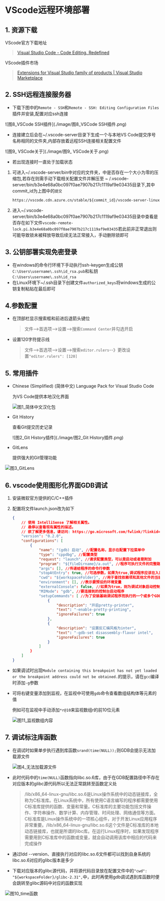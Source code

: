 # VScode远程环境部署

## 1. 资源下载

VScode官方下载地址

> [Visual Studio Code - Code Editing. Redefined](https://code.visualstudio.com/)

VScode插件市场

> [Extensions for Visual Studio family of products | Visual Studio Marketplace](https://marketplace.visualstudio.com/VSCode)

## 2. SSH远程连接服务器

* 下载下图中的`Remote - SSH`和`Remote - SSH: Editing Configuration Files`插件并安装,配置对应ssh连接

![图8_VSCode SSH插件](./image/图8_VSCode SSH插件.png)

* 连接建立后会在~/.vscode-server目录下生成一个与本地VS Code提交序号名称相同的文件夹,内部存放着远程SSH连接相关配置文件

![图9_ VSCode关于](./image/图9_ VSCode关于.png)

* 若出现连接时一直处于加载状态

1. 可进入~/.vscode-server/bin中对应的文件夹，中是否存在一个大小为零的压缩包,若存在则需手动下载相关配置文件并解压至 \~ /.vscode-server/bin/b3e4e68a0bc097f0ae7907b217c1119af9e03435目录下,其中commit_id为上图中的`提交`

   ```html
   https://vscode.cdn.azure.cn/stable/${commit_id}/vscode-server-linux-x64.tar.gz
   ```

2.   进入~/.vscode-server/bin/b3e4e68a0bc097f0ae7907b217c1119af9e03435目录中查看是否存在如下文件`vscode-remote-lock.pi.b3e4e68a0bc097f0ae7907b217c1119af9e03435`若此前非正常退出则可能导致锁未被释放导致后续无法正常接入，手动删除锁即可

## 3. 公钥部署实现免密登录

* 在windows的命令行环境下手动执行ssh-keygen生成公钥`C:\Users\username\.ssh\id_rsa.pub`和私钥`C:\Users\username\.ssh\id_rsa`
* 在Linux环境下~/.ssh目录下创建文件`authorized_keys`将windows生成的公钥复制粘贴在最后即可

## 4.参数配置

* 在顶部栏显示搜索框和前进后退箭头键位

  > 文件–>首选项–>设置–>搜索`Command Center`并勾选开启

* 设置120字符提示线

  > 文件–>首选项–>设置–>搜索`editor.rulers`--》更改设置`"editor.rulers": [120]`

## 5. 常用插件

* Chinese (Simplified) (简体中文) Language Pack for Visual Studio Code

  为VS Code提供本地汉化界面

  ![图1_简体中文汉化包](./image/图1_简体中文汉化包.png)

* Git History

  查看Git提交历史记录

  ![图2_Git History插件](./image/图2_Git History插件.png)

* GitLens

  提供强大的Git管理功能

![图3_GitLens](./image/图3_GitLens.png)

##  6. vscode使用图形化界面GDB调试

   1. 安装微软官方提供的C/C++插件

   2. 配置将文件launch.json改为如下

      ```json
      {
          // 使用 IntelliSense 了解相关属性。 
          // 悬停以查看现有属性的描述。
          // 欲了解更多信息，请访问: https://go.microsoft.com/fwlink/?linkid=830387
          "version": "0.2.0",
          "configurations": [
              {
                  "name": "(gdb) 启动", //配置名称，显示在配置下拉菜单中
                  "type": "cppdbg", //配置类型
                  "request": "launch", //请求配置类型，可以是启动或者是附加
                  "program": "${fileDirname}/a.out", //程序可执行文件的完整路径，${workspaceFolder}表示远程连接的初始路径
                  "args": [], //传递给程序的命令行参数
                  "stopAtEntry": true, //可选参数，如果为true,调试程序应该在入口（main）处停止
                  "cwd": "${workspaceFolder}", //用于查找依赖项和其他文件的当前工作目录
                  "environment": [], //表示要预设的环境变量
                  "externalConsole": false, //如果为true，则为调试对象启动控制台
                  "MIMode": "gdb", //要连接到的控制台启动程序
                  "setupCommands": [ //为了安装基础调试程序而执行的一个或多个GDB/LLDB命令
                      {
                          "description": "开启pretty-printer",
                          "text": "-enable-pretty-printing",
                          "ignoreFailures": true
                      },
                      {
                          "description": "设置反汇编风格为inter",
                          "text": "-gdb-set disassembly-flavor intel",
                          "ignoreFailures": true
                      }
                  ]
              }
          ]
      }
      ```

* 如果调试时出现`Module containing this breakpoint has not yet loaded or the breakpoint address could not be obtained.`的提示，请在`gcc`编译时添加`-g`参数

* 可将右键变量添加到监视，在监视中可使用`gdb`命令查看数组结构体等元素的值

  例如可在监视中手动添加`*r@10`来监视数组r的前10位元素

  ![图11_监视数组内容](.\image\图11_监视数组内容.png)

##  7. 调试标注库函数

   * 在调试时如果单步执行遇到库函数`srand(time(NULL));`则GDB会提示无法加载源文件

     ![图4_无法加载源文件](./image/图4_无法加载源文件.png)

   * 此时代码中的`time(NULL)`函数指向libc.so.6库，由于在GDB配置路径中不存在对应版本的glibc源代码所以无法正常跳转至函数定义处

     >  /lib/x86_64-linux-gnu/libc.so.6是Linux操作系统中的动态链接库，全称为C标准库。在Linux系统中，所有使用C语言编写的程序都需要使用C标准库提供的函数、变量和常量。C标准库的主要功能包括文件操作、字符串操作、数学计算、内存管理、时间处理、网络通信等方面。C标准库是Linux操作系统中的一项核心组件，对于开发Linux应用程序非常重要。/lib/x86_64-linux-gnu/libc.so.6这个文件是C标准库的本地动态链接库，也就是所谓的libc库。在运行Linux程序时，如果发现程序需要用到C标准库中的函数或变量，就会自动调用该库中相应的代码来完成操作

   * 通过ldd --version、直接执行对应的libc.so.6文件都可以找到自身系统的libc.so.6对应的glibc版本是多少

   * 下载对应版本的glibc源代码，并将源代码目录放在配置文件中的`"cwd": "${workspaceFolder}/glibc-2.31",`中，此时再使用gdb调试遇到库函数时便会跳转至glibc源码中对应的函数实现

![图10_time函数](./image/图10_time函数.png)